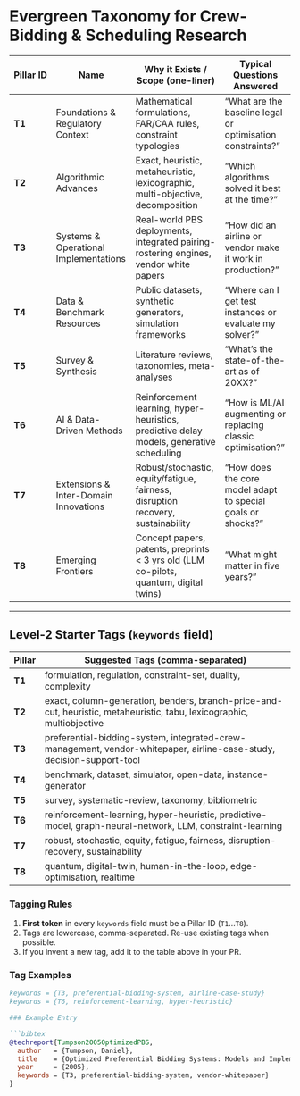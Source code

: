 # Evergreen Taxonomy for Crew-Bidding & Scheduling Research

| Pillar&nbsp;ID | Name                                   | Why it Exists / Scope (one-liner)                                                   | Typical Questions Answered                               |
|---------------|----------------------------------------|-------------------------------------------------------------------------------------|----------------------------------------------------------|
| **T1**        | Foundations & Regulatory Context       | Mathematical formulations, FAR/CAA rules, constraint typologies                     | “What are the baseline legal or optimisation constraints?” |
| **T2**        | Algorithmic Advances                   | Exact, heuristic, metaheuristic, lexicographic, multi-objective, decomposition      | “Which algorithms solved it best at the time?”           |
| **T3**        | Systems & Operational Implementations  | Real-world PBS deployments, integrated pairing-rostering engines, vendor white papers | “How did an airline or vendor make it work in production?” |
| **T4**        | Data & Benchmark Resources             | Public datasets, synthetic generators, simulation frameworks                        | “Where can I get test instances or evaluate my solver?”  |
| **T5**        | Survey & Synthesis                     | Literature reviews, taxonomies, meta-analyses                                       | “What’s the state-of-the-art as of 20XX?”                |
| **T6**        | AI & Data-Driven Methods               | Reinforcement learning, hyper-heuristics, predictive delay models, generative scheduling | “How is ML/AI augmenting or replacing classic optimisation?” |
| **T7**        | Extensions & Inter-Domain Innovations  | Robust/stochastic, equity/fatigue, fairness, disruption recovery, sustainability    | “How does the core model adapt to special goals or shocks?” |
| **T8**        | Emerging Frontiers                     | Concept papers, patents, preprints &lt; 3 yrs old (LLM co-pilots, quantum, digital twins) | “What might matter in five years?”                      |

---

## Level-2 Starter Tags  (`keywords` field)

| Pillar | Suggested Tags (comma-separated) |
|--------|----------------------------------|
| **T1** | formulation, regulation, constraint-set, duality, complexity |
| **T2** | exact, column-generation, benders, branch-price-and-cut, heuristic, metaheuristic, tabu, lexicographic, multiobjective |
| **T3** | preferential-bidding-system, integrated-crew-management, vendor-whitepaper, airline-case-study, decision-support-tool |
| **T4** | benchmark, dataset, simulator, open-data, instance-generator |
| **T5** | survey, systematic-review, taxonomy, bibliometric |
| **T6** | reinforcement-learning, hyper-heuristic, predictive-model, graph-neural-network, LLM, constraint-learning |
| **T7** | robust, stochastic, equity, fatigue, fairness, disruption-recovery, sustainability |
| **T8** | quantum, digital-twin, human-in-the-loop, edge-optimisation, realtime |

### Tagging Rules

1. **First token** in every `keywords` field must be a Pillar ID (`T1`…`T8`).  
2. Tags are lowercase, comma-separated. Re-use existing tags when possible.  
3. If you invent a new tag, add it to the table above in your PR.

### Tag Examples

```bibtex
keywords = {T3, preferential-bidding-system, airline-case-study}
keywords = {T6, reinforcement-learning, hyper-heuristic}

### Example Entry

```bibtex
@techreport{Tumpson2005OptimizedPBS,
  author   = {Tumpson, Daniel},
  title    = {Optimized Preferential Bidding Systems: Models and Implementations},
  year     = {2005},
  keywords = {T3, preferential-bidding-system, vendor-whitepaper}
}